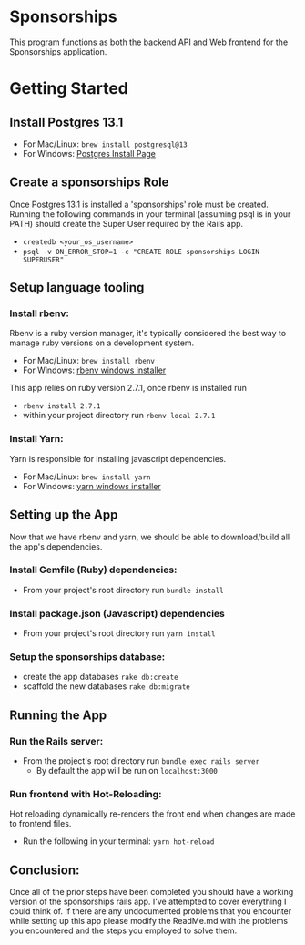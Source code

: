 # Sponsorships

This program functions as both the backend API and Web frontend for the Sponsorships application.

# Getting Started
## Install Postgres 13.1
- For Mac/Linux: `brew install postgresql@13`
- For Windows: [Postgres Install Page](https://www.enterprisedb.com/downloads/postgres-postgresql-downloads)


## Create a sponsorships Role
Once Postgres 13.1 is installed a 'sponsorships' role must be created. 
Running the following commands in your terminal (assuming psql is in your PATH) should create the Super User required by the Rails app. 
- `createdb <your_os_username>`
- `psql -v ON_ERROR_STOP=1 -c "CREATE ROLE sponsorships LOGIN SUPERUSER"`

## Setup language tooling
### Install rbenv:
Rbenv is a ruby version manager, it's typically considered the best way to manage ruby versions on a development system.
- For Mac/Linux: `brew install rbenv`
- For Windows: [rbenv windows installer](https://github.com/nak1114/rbenv-win)

This app relies on ruby version 2.7.1, once rbenv is installed run 
- `rbenv install 2.7.1`
- within your project directory run `rbenv local 2.7.1`

### Install Yarn:
Yarn is responsible for installing javascript dependencies.
- For Mac/Linux: `brew install yarn`
- For Windows: [yarn windows installer](https://classic.yarnpkg.com/en/docs/install/#windows-stable)

## Setting up the App
Now that we have rbenv and yarn, we should be able to download/build all the app's dependencies.
### Install Gemfile (Ruby) dependencies:
- From your project's root directory run `bundle install`
### Install package.json (Javascript) dependencies
- From your project's root directory run `yarn install`

### Setup the sponsorships database:
- create the app databases `rake db:create`
- scaffold the new databases `rake db:migrate`

## Running the App
### Run the Rails server:
- From the project's root directory run `bundle exec rails server`
    - By default the app will be run on `localhost:3000`

### Run frontend with Hot-Reloading:
Hot reloading dynamically re-renders the front end when changes are made to frontend files.
- Run the following in your terminal: `yarn hot-reload` 

## Conclusion:
Once all of the prior steps have been completed you should have a working version of the sponsorships rails app.
I've attempted to cover everything I could think of. If there are any undocumented problems that you encounter while setting up this app please modify the ReadMe.md with the problems you encountered and the steps you employed to solve them.
